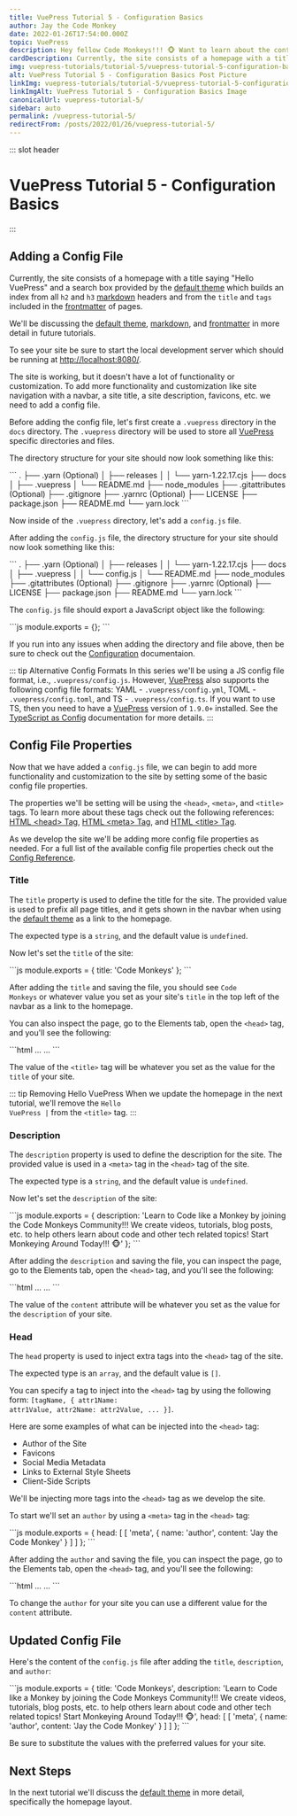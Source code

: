 ```yaml
---
title: VuePress Tutorial 5 - Configuration Basics
author: Jay the Code Monkey
date: 2022-01-26T17:54:00.000Z
topic: VuePress
description: Hey fellow Code Monkeys!!! 🐵 Want to learn about the configuration basics for VuePress, then check out VuePress Tutorial 5 - Configuration Basics! 🍌🐒
cardDescription: Currently, the site consists of a homepage with a title saying "Hello VuePress", and a search box which builds an index from...
img: vuepress-tutorials/tutorial-5/vuepress-tutorial-5-configuration-basics-post.png
alt: VuePress Tutorial 5 - Configuration Basics Post Picture
linkImg: vuepress-tutorials/tutorial-5/vuepress-tutorial-5-configuration-basics-post-link.png
linkImgAlt: VuePress Tutorial 5 - Configuration Basics Image
canonicalUrl: vuepress-tutorial-5/
sidebar: auto
permalink: /vuepress-tutorial-5/
redirectFrom: /posts/2022/01/26/vuepress-tutorial-5/
---
```


::: slot header

# VuePress Tutorial 5 - Configuration Basics

:::

## Adding a Config File

Currently, the site consists of a homepage with a title saying "Hello VuePress" and a search box provided by the [default theme](https://vuepress.vuejs.org/theme/default-theme-config.html) which builds an index from all <code class="inline-code-block">h2</code> and <code class="inline-code-block">h3</code> [markdown](https://vuepress.vuejs.org/config/#markdown) headers and from the <code class="inline-code-block">title</code> and <code class="inline-code-block">tags</code> included in the [frontmatter](https://vuepress.vuejs.org/guide/frontmatter.html) of pages.

We'll be discussing the [default theme](https://vuepress.vuejs.org/theme/default-theme-config.html), [markdown](https://vuepress.vuejs.org/config/#markdown), and [frontmatter](https://vuepress.vuejs.org/guide/frontmatter.html) in more detail in future tutorials.

To see your site be sure to start the local development server which should be running at [http://localhost:8080/](http://localhost:8080/).

The site is working, but it doesn't have a lot of functionality or customization. To add more functionality and customization like site navigation with a navbar, a site title, a site description, favicons, etc. we need to add a config file.

Before adding the config file, let's first create a <code class="inline-code-block">.vuepress</code> directory in the <code class="inline-code-block">docs</code> directory. The <code class="inline-code-block">.vuepress</code> directory will be used to store all [VuePress](https://vuepress.vuejs.org/) specific directories and files.

The directory structure for your site should now look something like this:

<code-group class="remove-code-group-line-numbers">
<code-block title="Directory Structure with .vuepress">
```
.
├── .yarn (Optional)
│   ├── releases
│   │   └── yarn-1.22.17.cjs
├── docs
│   ├── .vuepress
│   └── README.md
├── node_modules
├── .gitattributes (Optional)
├── .gitignore
├── .yarnrc (Optional)
├── LICENSE
├── package.json
├── README.md
└── yarn.lock
```
</code-block>
</code-group>

Now inside of the <code class="inline-code-block">.vuepress</code> directory, let's add a <code class="inline-code-block">config.js</code> file.

After adding the <code class="inline-code-block">config.js</code> file, the directory structure for your site should now look something like this:

<code-group class="remove-code-group-line-numbers">
<code-block title="Directory Structure with config.js">
```
.
├── .yarn (Optional)
│   ├── releases
│   │   └── yarn-1.22.17.cjs
├── docs
│   ├── .vuepress
│   │   └── config.js
│   └── README.md
├── node_modules
├── .gitattributes (Optional)
├── .gitignore
├── .yarnrc (Optional)
├── LICENSE
├── package.json
├── README.md
└── yarn.lock
```
</code-block>
</code-group>

The <code class="inline-code-block">config.js</code> file should export a JavaScript object like the following:

<code-group>
<code-block title="config.js File">
```js
module.exports = {};
```
</code-block>
</code-group>

If you run into any issues when adding the directory and file above, then be sure to check out the [Configuration](https://vuepress.vuejs.org/guide/basic-config.html) documentaion.

::: tip Alternative Config Formats
In this series we'll be using a JS config file format, i.e., <code class="inline-code-block">.vuepress/config.js</code>. However, [VuePress](https://vuepress.vuejs.org/) also supports the following config file formats: YAML - <code class="inline-code-block">.vuepress/config.yml</code>, TOML - <code class="inline-code-block">.vuepress/config.toml</code>, and TS - <code class="inline-code-block">.vuepress/config.ts</code>. If you want to use TS, then you need to have a [VuePress](https://vuepress.vuejs.org/) version of <code class="inline-code-block">1.9.0+</code> installed. See the [TypeScript as Config](https://vuepress.vuejs.org/guide/typescript-as-config.html) documentation for more details.
:::

## Config File Properties

Now that we have added a <code class="inline-code-block">config.js</code> file, we can begin to add more functionality and customization to the site by setting some of the basic config file properties.

The properties we'll be setting will be using the <code class="inline-code-block">\<head></code>, <code class="inline-code-block">\<meta></code>, and <code class="inline-code-block">\<title></code> tags. To learn more about these tags check out the following references: [HTML \<head> Tag](https://www.w3schools.com/tags/tag_head.asp), [HTML \<meta> Tag](https://www.w3schools.com/tags/tag_meta.asp), and [HTML \<title> Tag](https://www.w3schools.com/tags/tag_title.asp).

As we develop the site we'll be adding more config file properties as needed. For a full list of the available config file properties check out the [Config Reference](https://vuepress.vuejs.org/config/).

### Title

The <code class="inline-code-block">title</code> property is used to define the title for the site. The provided value is used to prefix all page titles, and it gets shown in the navbar when using the [default theme](https://vuepress.vuejs.org/theme/default-theme-config.html) as a link to the homepage.

The expected type is a <code class="inline-code-block">string</code>, and the default value is <code class="inline-code-block">undefined</code>.

Now let's set the <code class="inline-code-block">title</code> of the site:

<code-group>
<code-block title="Adding a Title">
```js
module.exports = {
  title: 'Code Monkeys'
};
```
</code-block>
</code-group>

After adding the <code class="inline-code-block">title</code> and saving the file, you should see <code class="inline-code-block">Code Monkeys</code> or whatever value you set as your site's <code class="inline-code-block">title</code> in the top left of the navbar as a link to the homepage.

You can also inspect the page, go to the Elements tab, open the <code class="inline-code-block">\<head></code> tag, and you'll see the following:

<code-group>
<code-block title="Viewing the Title">
```html
<head>
  ...
  <title>Hello VuePress | Code Monkeys</title>
  ...
</head>
```
</code-block>
</code-group>

The value of the <code class="inline-code-block">\<title></code> tag will be whatever you set as the value for the <code class="inline-code-block">title</code> of your site.

::: tip Removing Hello VuePress
When we update the homepage in the next tutorial, we'll remove the <code class="inline-code-block">Hello VuePress |</code> from the <code class="inline-code-block">\<title></code> tag.
:::

### Description

The <code class="inline-code-block">description</code> property is used to define the description for the site. The provided value is used in a <code class="inline-code-block">\<meta></code> tag in the <code class="inline-code-block">\<head></code> tag of the site.

The expected type is a <code class="inline-code-block">string</code>, and the default value is <code class="inline-code-block">undefined</code>.

Now let's set the <code class="inline-code-block">description</code> of the site:

<code-group>
<code-block title="Adding a Description">
```js
module.exports = {
  description: 'Learn to Code like a Monkey by joining the Code Monkeys Community!!! We create videos, tutorials, blog posts, etc. to help others learn about code and other tech related topics! Start Monkeying Around Today!!! 🐵'
};
```
</code-block>
</code-group>

After adding the <code class="inline-code-block">description</code> and saving the file, you can inspect the page, go to the Elements tab, open the <code class="inline-code-block">\<head></code> tag, and you'll see the following:

<code-group>
<code-block title="Viewing the Description">
```html
<head>
  ...
  <meta name="description" content="Learn to Code like a Monkey by joining the Code Monkeys Community!!! We create videos, tutorials, blog posts, etc. to help others learn about code and other tech related topics! Start Monkeying Around Today!!! 🐵">
  ...
</head>
```
</code-block>
</code-group>

The value of the <code class="inline-code-block">content</code> attribute will be whatever you set as the value for the <code class="inline-code-block">description</code> of your site.

### Head

The <code class="inline-code-block">head</code> property is used to inject extra tags into the <code class="inline-code-block">\<head></code> tag of the site.

The expected type is an <code class="inline-code-block">array</code>, and the default value is <code class="inline-code-block">[]</code>.

You can specify a tag to inject into the <code class="inline-code-block">\<head></code> tag by using the following form: <code class="inline-code-block">[tagName, { attr1Name: attr1Value, attr2Name: attr2Value, ... }]</code>.

Here are some examples of what can be injected into the <code class="inline-code-block">\<head></code> tag:

- Author of the Site
- Favicons
- Social Media Metadata
- Links to External Style Sheets
- Client-Side Scripts

We'll be injecting more tags into the <code class="inline-code-block">\<head></code> tag as we develop the site.

To start we'll set an <code class="inline-code-block">author</code> by using a <code class="inline-code-block">\<meta></code> tag in the <code class="inline-code-block">\<head></code> tag:

<code-group>
<code-block title="Adding an Author to the Head Tag">
```js
module.exports = {
  head: [
    [
      'meta',
      {
        name: 'author',
        content: 'Jay the Code Monkey'
      }
    ]
  ]
};
```
</code-block>
</code-group>

After adding the <code class="inline-code-block">author</code> and saving the file, you can inspect the page, go to the Elements tab, open the <code class="inline-code-block">\<head></code> tag, and you'll see the following:

<code-group>
<code-block title="Viewing the Author">
```html
<head>
  ...
  <meta name="author" content="Jay the Code Monkey">
  ...
</head>
```
</code-block>
</code-group>

To change the <code class="inline-code-block">author</code> for your site you can use a different value for the <code class="inline-code-block">content</code> attribute.

## Updated Config File

Here's the content of the <code class="inline-code-block">config.js</code> file after adding the <code class="inline-code-block">title</code>, <code class="inline-code-block">description</code>, and <code class="inline-code-block">author</code>:

<code-group>
<code-block title="Updated Config File">
```js
module.exports = {
  title: 'Code Monkeys',
  description:
    'Learn to Code like a Monkey by joining the Code Monkeys Community!!! We create videos, tutorials, blog posts, etc. to help others learn about code and other tech related topics! Start Monkeying Around Today!!! 🐵',
  head: [
    [
      'meta',
      {
        name: 'author',
        content: 'Jay the Code Monkey'
      }
    ]
  ]
};
```
</code-block>
</code-group>

Be sure to substitute the values with the preferred values for your site.

## Next Steps

In the next tutorial we'll discuss the [default theme](https://vuepress.vuejs.org/theme/default-theme-config.html) in more detail, specifically the homepage layout.
